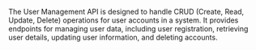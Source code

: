 The User Management API is designed to handle CRUD (Create, Read, Update, Delete) operations for user accounts in a system. It provides endpoints for managing user data, including user registration, retrieving user details, updating user information, and deleting accounts.
